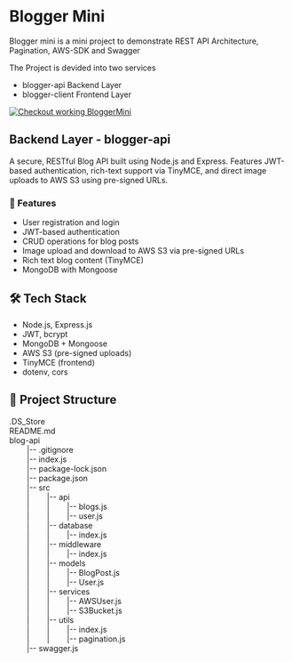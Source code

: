 # Blogger Mini

Blogger mini is a mini project to demonstrate REST API Architecture, Pagination, AWS-SDK and Swagger

The Project is devided into two services
- blogger-api Backend Layer
- blogger-client Frontend Layer

[![Checkout working BloggerMini]()](https://drive.google.com/file/d/1mzAdgMKene4GOwjGfr0kE4-lPnqC41jj/view?usp=sharing)

## Backend Layer - blogger-api

A secure, RESTful Blog API built using Node.js and Express. Features JWT-based authentication, rich-text support via TinyMCE, and direct image uploads to AWS S3 using pre-signed URLs.


### 🚀 Features

- User registration and login
- JWT-based authentication
- CRUD operations for blog posts
- Image upload and download to AWS S3 via pre-signed URLs
- Rich text blog content (TinyMCE)
- MongoDB with Mongoose

## 🛠 Tech Stack

- Node.js, Express.js
- JWT, bcrypt
- MongoDB + Mongoose
- AWS S3 (pre-signed uploads)
- TinyMCE (frontend)
- dotenv, cors

## 📁 Project Structure
.DS_Store  
README.md  
blog-api  
&nbsp;&nbsp;&nbsp;&nbsp;&nbsp;&nbsp;&nbsp;&nbsp;|-- .gitignore  
&nbsp;&nbsp;&nbsp;&nbsp;&nbsp;&nbsp;&nbsp;&nbsp;|-- index.js  
&nbsp;&nbsp;&nbsp;&nbsp;&nbsp;&nbsp;&nbsp;&nbsp;|-- package-lock.json  
&nbsp;&nbsp;&nbsp;&nbsp;&nbsp;&nbsp;&nbsp;&nbsp;|-- package.json  
&nbsp;&nbsp;&nbsp;&nbsp;&nbsp;&nbsp;&nbsp;&nbsp;|-- src  
&nbsp;&nbsp;&nbsp;&nbsp;&nbsp;&nbsp;&nbsp;&nbsp;|&nbsp;&nbsp;&nbsp;&nbsp;&nbsp;&nbsp;&nbsp;&nbsp;|-- api  
&nbsp;&nbsp;&nbsp;&nbsp;&nbsp;&nbsp;&nbsp;&nbsp;|&nbsp;&nbsp;&nbsp;&nbsp;&nbsp;&nbsp;&nbsp;&nbsp;|&nbsp;&nbsp;&nbsp;&nbsp;&nbsp;&nbsp;&nbsp;&nbsp;|-- blogs.js  
&nbsp;&nbsp;&nbsp;&nbsp;&nbsp;&nbsp;&nbsp;&nbsp;|&nbsp;&nbsp;&nbsp;&nbsp;&nbsp;&nbsp;&nbsp;&nbsp;|&nbsp;&nbsp;&nbsp;&nbsp;&nbsp;&nbsp;&nbsp;&nbsp;|-- user.js  
&nbsp;&nbsp;&nbsp;&nbsp;&nbsp;&nbsp;&nbsp;&nbsp;|&nbsp;&nbsp;&nbsp;&nbsp;&nbsp;&nbsp;&nbsp;&nbsp;|-- database  
&nbsp;&nbsp;&nbsp;&nbsp;&nbsp;&nbsp;&nbsp;&nbsp;|&nbsp;&nbsp;&nbsp;&nbsp;&nbsp;&nbsp;&nbsp;&nbsp;|&nbsp;&nbsp;&nbsp;&nbsp;&nbsp;&nbsp;&nbsp;&nbsp;|-- index.js  
&nbsp;&nbsp;&nbsp;&nbsp;&nbsp;&nbsp;&nbsp;&nbsp;|&nbsp;&nbsp;&nbsp;&nbsp;&nbsp;&nbsp;&nbsp;&nbsp;|-- middleware  
&nbsp;&nbsp;&nbsp;&nbsp;&nbsp;&nbsp;&nbsp;&nbsp;|&nbsp;&nbsp;&nbsp;&nbsp;&nbsp;&nbsp;&nbsp;&nbsp;|&nbsp;&nbsp;&nbsp;&nbsp;&nbsp;&nbsp;&nbsp;&nbsp;|-- index.js  
&nbsp;&nbsp;&nbsp;&nbsp;&nbsp;&nbsp;&nbsp;&nbsp;|&nbsp;&nbsp;&nbsp;&nbsp;&nbsp;&nbsp;&nbsp;&nbsp;|-- models  
&nbsp;&nbsp;&nbsp;&nbsp;&nbsp;&nbsp;&nbsp;&nbsp;|&nbsp;&nbsp;&nbsp;&nbsp;&nbsp;&nbsp;&nbsp;&nbsp;|&nbsp;&nbsp;&nbsp;&nbsp;&nbsp;&nbsp;&nbsp;&nbsp;|-- BlogPost.js  
&nbsp;&nbsp;&nbsp;&nbsp;&nbsp;&nbsp;&nbsp;&nbsp;|&nbsp;&nbsp;&nbsp;&nbsp;&nbsp;&nbsp;&nbsp;&nbsp;|&nbsp;&nbsp;&nbsp;&nbsp;&nbsp;&nbsp;&nbsp;&nbsp;|-- User.js  
&nbsp;&nbsp;&nbsp;&nbsp;&nbsp;&nbsp;&nbsp;&nbsp;|&nbsp;&nbsp;&nbsp;&nbsp;&nbsp;&nbsp;&nbsp;&nbsp;|-- services  
&nbsp;&nbsp;&nbsp;&nbsp;&nbsp;&nbsp;&nbsp;&nbsp;|&nbsp;&nbsp;&nbsp;&nbsp;&nbsp;&nbsp;&nbsp;&nbsp;|&nbsp;&nbsp;&nbsp;&nbsp;&nbsp;&nbsp;&nbsp;&nbsp;|-- AWSUser.js  
&nbsp;&nbsp;&nbsp;&nbsp;&nbsp;&nbsp;&nbsp;&nbsp;|&nbsp;&nbsp;&nbsp;&nbsp;&nbsp;&nbsp;&nbsp;&nbsp;|&nbsp;&nbsp;&nbsp;&nbsp;&nbsp;&nbsp;&nbsp;&nbsp;|-- S3Bucket.js  
&nbsp;&nbsp;&nbsp;&nbsp;&nbsp;&nbsp;&nbsp;&nbsp;|&nbsp;&nbsp;&nbsp;&nbsp;&nbsp;&nbsp;&nbsp;&nbsp;|-- utils  
&nbsp;&nbsp;&nbsp;&nbsp;&nbsp;&nbsp;&nbsp;&nbsp;|&nbsp;&nbsp;&nbsp;&nbsp;&nbsp;&nbsp;&nbsp;&nbsp;|&nbsp;&nbsp;&nbsp;&nbsp;&nbsp;&nbsp;&nbsp;&nbsp;|-- index.js  
&nbsp;&nbsp;&nbsp;&nbsp;&nbsp;&nbsp;&nbsp;&nbsp;|&nbsp;&nbsp;&nbsp;&nbsp;&nbsp;&nbsp;&nbsp;&nbsp;|&nbsp;&nbsp;&nbsp;&nbsp;&nbsp;&nbsp;&nbsp;&nbsp;|-- pagination.js  
&nbsp;&nbsp;&nbsp;&nbsp;&nbsp;&nbsp;&nbsp;&nbsp;|-- swagger.js  
